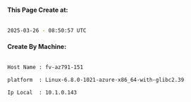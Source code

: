 
   
#### This Page Create at:

```bash

2025-03-26 - 08:50:57 UTC

```

#### Create By Machine:

```bash

Host Name : fv-az791-151

platform  : Linux-6.8.0-1021-azure-x86_64-with-glibc2.39

Ip Local  : 10.1.0.143

```

